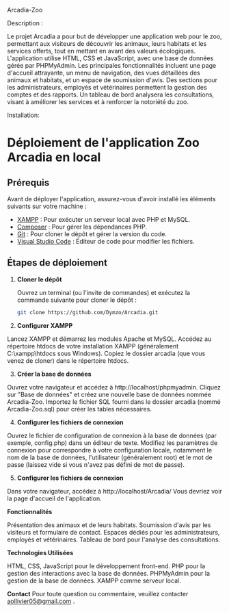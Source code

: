 Arcadia-Zoo

Description :

Le projet Arcadia a pour but de développer une application web pour le zoo, permettant aux visiteurs de découvrir les animaux, leurs habitats et les services offerts, tout en mettant en avant des valeurs écologiques. L'application utilise HTML, CSS et JavaScript, avec une base de données gérée par PHPMyAdmin. Les principales fonctionnalités incluent une page d'accueil attrayante, un menu de navigation, des vues détaillées des animaux et habitats, et un espace de soumission d'avis. Des sections pour les administrateurs, employés et vétérinaires permettent la gestion des comptes et des rapports. Un tableau de bord analysera les consultations, visant à améliorer les services et à renforcer la notoriété du zoo.


Installation:
# Déploiement de l'application Zoo Arcadia en local

## Prérequis

Avant de déployer l'application, assurez-vous d'avoir installé les éléments suivants sur votre machine :

- [XAMPP](https://www.apachefriends.org/index.html) : Pour exécuter un serveur local avec PHP et MySQL.
- [Composer](https://getcomposer.org/) : Pour gérer les dépendances PHP.
- [Git](https://git-scm.com/) : Pour cloner le dépôt et gérer la version du code.
- [Visual Studio Code](https://code.visualstudio.com/) : Éditeur de code pour modifier les fichiers.

## Étapes de déploiement

1. **Cloner le dépôt**

   Ouvrez un terminal (ou l'invite de commandes) et exécutez la commande suivante pour cloner le dépôt :

   ```bash
   git clone https://github.com/Dymzo/Arcadia.git

2. **Configurer XAMPP**

  Lancez XAMPP et démarrez les modules Apache et MySQL.
  Accédez au répertoire htdocs de votre installation XAMPP (généralement C:\xampp\htdocs sous Windows).
  Copiez le dossier arcadia (que vous venez de cloner) dans le répertoire htdocs.



3. **Créer la base de données**

  Ouvrez votre navigateur et accédez à http://localhost/phpmyadmin.
  Cliquez sur "Base de données" et créez une nouvelle base de données nommée Arcadia-Zoo.
  Importez le fichier SQL fourni dans le dossier arcadia (nommé Arcadia-Zoo.sql) pour créer les tables nécessaires.

  
4. **Configurer les fichiers de connexion**

  Ouvrez le fichier de configuration de connexion à la base de données (par exemple, config.php) dans un éditeur de texte.
  Modifiez les paramètres de connexion pour correspondre à votre configuration locale, notamment le nom de la base de données, l'utilisateur (généralement root) et le mot de passe (laissez vide si vous n'avez pas défini de mot de passe).
  
5. **Configurer les fichiers de connexion**

  Dans votre navigateur, accédez à http://localhost/Arcadia/
  Vous devriez voir la page d'accueil de l'application.





**Fonctionnalités**

Présentation des animaux et de leurs habitats.
Soumission d'avis par les visiteurs et formulaire de contact.
Espaces dédiés pour les administrateurs, employés et vétérinaires.
Tableau de bord pour l'analyse des consultations.


**Technologies Utilisées**

HTML, CSS, JavaScript pour le développement front-end.
PHP pour la gestion des interactions avec la base de données.
PHPMyAdmin pour la gestion de la base de données.
XAMPP comme serveur local.

**Contact**
Pour toute question ou commentaire, veuillez contacter aollivier05@gmail.com .

